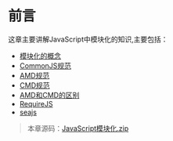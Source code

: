 # 前言

这章主要讲解JavaScript中模块化的知识,主要包括：

* [模块化的概念](01.md)
* [CommonJS规范](02.md)
* [AMD规范](03.md)
* [CMD规范](04.md)
* [AMD和CMD的区别](05.md)
* [RequireJS](06.md)
* [seajs](07.md)


> 本章源码：[JavaScript模块化.zip](../assets/JavaScript模块化.zip)